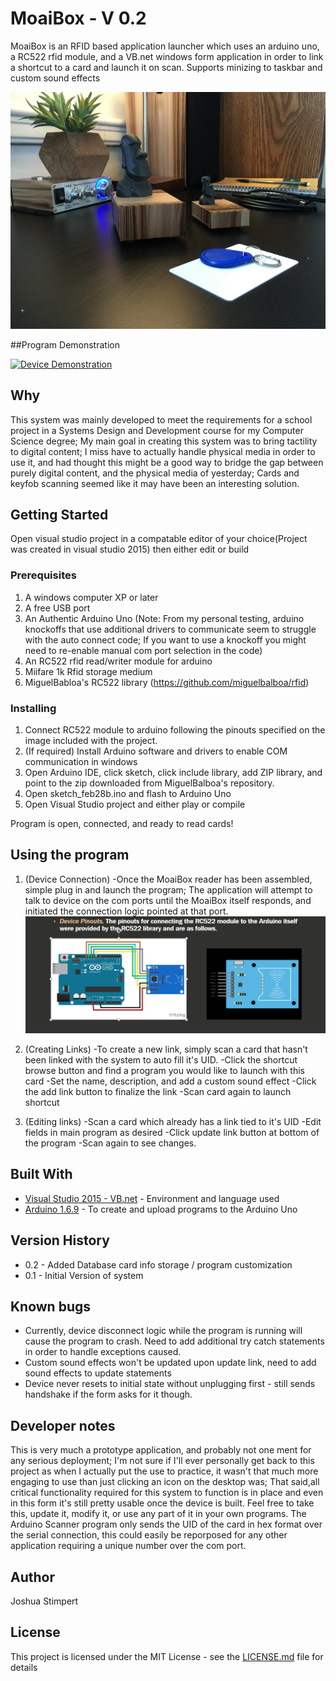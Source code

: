 # MoaiBox - V 0.2

MoaiBox is an RFID based application launcher which uses an arduino uno, a RC522 rfid module, and a VB.net windows form application in order to link a shortcut to a card and launch it on scan. Supports minizing to taskbar and custom sound effects

![Device Screenshot](moaiBox.png)  

##Program Demonstration

[![Device Demonstration](https://puu.sh/B0Xoj/ed81b4688e.png)](https://www.youtube.com/watch?v=YeyGDXBv5A0&feature=youtu.be "MoaiBox video demonstration")

## Why

This system was mainly developed to meet the requirements for a school project in a Systems Design and Development course for my Computer Science degree; My main goal in creating this system was to bring tactility to digital content; I miss have to actually handle physical media in order to use it, and had thought this might be a good way to bridge the gap between purely digital content, and the physical media of yesterday; Cards and keyfob scanning seemed like it may have been an interesting solution.

## Getting Started

Open visual studio project in a compatable editor of your choice(Project was created in visual studio 2015) then either edit or build

### Prerequisites

1. A windows computer XP or later
2. A free USB port
3. An Authentic Arduino Uno (Note: From my personal testing, arduino knockoffs that use additional drivers to communicate seem to struggle with the auto connect code; If you want to use a knockoff you might need to re-enable manual com port selection in the code)
4. An RC522 rfid read/writer module for arduino
5. Miifare 1k Rfid storage medium
6. MiguelBabloa's RC522 library (https://github.com/miguelbalboa/rfid)

### Installing

1. Connect RC522 module to arduino following the pinouts specified on the image included with the project.
2. (If required) Install Arduino software and drivers to enable COM communication in windows
3. Open Arduino IDE, click sketch, click include library, add ZIP library, and point to the zip downloaded from MiguelBalboa's repository.
4. Open sketch_feb28b.ino and flash to Arduino Uno
5. Open Visual Studio project and either play or compile

Program is open, connected, and ready to read cards!


## Using the program

1. (Device Connection)
-Once the MoaiBox reader has been assembled, simple plug in and launch the program; The application will attempt to talk to device on the com ports until the MoaiBox itself responds, and initiated the connection logic pointed at that port.
![Device Pinouts](DevicePinouts.png)

2. (Creating Links)
-To create a new link, simply scan a card that hasn't been linked with the system to auto fill it's UID.
-Click the shortcut browse button and find a program you would like to launch with this card
-Set the name, description, and add a custom sound effect
-Click the add link button to finalize the link
-Scan card again to launch shortcut

3. (Editing links)
-Scan a card which already has a link tied to it's UID
-Edit fields in main program as desired
-Click update link button at bottom of the program
-Scan again to see changes.


## Built With

* [Visual Studio 2015 - VB.net](http://www.dropwizard.io/1.0.2/docs/) - Environment and language used
* [Arduino 1.6.9](https://maven.apache.org/) - To create and upload programs to the Arduino Uno

## Version History

* 0.2 - Added Database card info storage / program customization
* 0.1 - Initial Version of system

## Known bugs

* Currently, device disconnect logic while the program is running will cause the program to crash. Need to add additional try catch statements in order to handle exceptions caused.
* Custom sound effects won't be updated upon update link, need to add sound effects to update statements
* Device never resets to initial state without unplugging first - still sends handshake if the form asks for it though.

## Developer notes
This is very much a prototype application, and probably not one ment for any serious deployment; I'm not sure if I'll ever personally get back to this project as when I actually put the use to practice, it wasn't that much more engaging to use than just clicking an icon on the desktop was; That said,all critical functionality required for this system to function is in place and even in this form it's still pretty usable once the device is built. Feel free to take this, update it, modify it, or use any part of it in your own programs. The Arduino Scanner program only sends the UID of the card in hex format over the serial connection, this could easily be reporposed for any other application requiring a unique number over the com port.

## Author

Joshua Stimpert

## License

This project is licensed under the MIT License - see the [LICENSE.md](LICENSE.md) file for details


